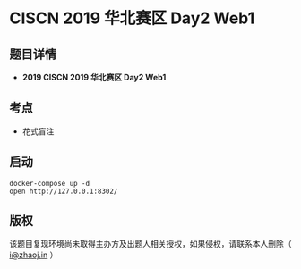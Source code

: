 # CISCN 2019 华北赛区 Day2 Web1

## 题目详情

- **2019 CISCN 2019 华北赛区 Day2 Web1**

## 考点

- 花式盲注

## 启动

    docker-compose up -d
    open http://127.0.0.1:8302/

## 版权

该题目复现环境尚未取得主办方及出题人相关授权，如果侵权，请联系本人删除（ i@zhaoj.in ）
